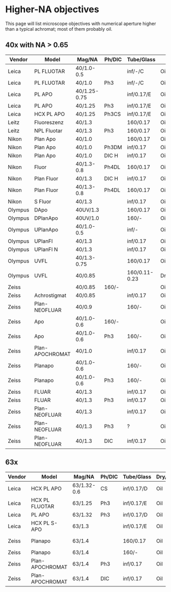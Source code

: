 # Higher-NA objectives

This page will list microscope objectives with numerical aperture higher than a typical achromat; most of them probably oil.

## 40x with NA > 0.65

| Vendor | Model | Mag/NA | Ph/DIC |Tube/Glass | Dry/Oil | Correction | Notes |
|--------|-------|--------|--------|-----------|---------|------------|-------|
| Leica | PL FLUOTAR | 40/1.0-0.5 | | inf/-/C | Oil | ? | 506007 |
| Leica | PL FLUOTAR | 40/1.0 | Ph3 | inf/-/C | Oil | ? | 506016 |
| Leica | PL APO | 40/1.25-0.75 | | inf/0.17/E | Oil | ? | 506105 |
| Leica | PL APO | 40/1.25 | Ph3 | inf/0.17/E | Oil | ? | 506106 |
| Leica | HCX PL APO | 40/1.25 | Ph3CS | inf/0.17/E | Oil | ? | 506181 |
| Leitz | Fluoreszenz | 40/1.3 | | 160/0.17 | Oil | ? | |
| Leitz | NPL Fluotar | 40/1.3 | Ph3 | 160/0.17 | Oil | ? | |
| Nikon | Plan Apo | 40/1.0 | | 160/0.17 | Oil | ? | |
| Nikon | Plan Apo | 40/1.0 | Ph3DM | inf/0.17 | Oil | ? | |
| Nikon | Plan Apo | 40/1.0 | DIC H | inf/0.17 | Oil | ? | MRD01400 |
| Nikon | Fluor | 40/1.3-0.8 | Ph4DL | 160/0.17 | Oil | ? | Iris |
| Nikon | Plan Fluor | 40/1.3 | DIC H | inf/0.17 | Oil | ? | MRH01400 |
| Nikon | Plan Fluor | 40/1.3-0.8 | Ph4DL | 160/0.17 | Oil | ? | Iris |
| Nikon | S Fluor | 40/1.3 | | inf/0.17 | Oil | ? | |
| Olympus | DApo | 40UV/1.3 | | 160/0.17 | Oil | ? | |
| Olympus | DPlanApo | 40UV/1.0 | | 160/- | Oil | ? | |
| Olympus | UPlanApo | 40/1.0-0.5 | | inf/- | Oil | ? | Iris |
| Olympus | UPlanFl | 40/1.3 | | inf/0.17 | Oil | ? | |
| Olympus | UPlanFl N | 40/1.3 | | inf/0.17 | Oil | ? | |
| Olympus | UVFL | 40/1.3-0.75 | | 160/0.17 | Oil | ? | Iris |
| Olympus | UVFL | 40/0.85 | | 160/0.11-0.23 | Dry | ? | Iris |
| Zeiss | | 40/0.85 | 160/- | | Oil | Req'd | 46 17 06 |
| Zeiss | Achrostigmat | 40/0.85 | | inf/0.17 | Oil | Req'd? | 44 02 50 |
| Zeiss | Plan-NEOFLUAR | 40/0.9 | | 160/- | Oil/Water/Glyc | Req'd? | 46 17 25 |
| Zeiss | Apo | 40/1.0-0.6 | 160/- | | Oil | Req'd | Iris |
| Zeiss | Apo | 40/1.0-0.6 | Ph3 | 160/- | Oil | Req'd | Iris |
| Zeiss | Plan-APOCHROMAT | 40/1.0 | | inf/0.17 | Oil | Req'd? | Iris, 44 07 56 |
| Zeiss | Planapo | 40/1.0-0.6 | | 160/- | Oil | Req'd | Iris, 46 17 46 |
| Zeiss | Planapo | 40/1.0-0.6 | Ph3 | 160/- | Oil | Req'd | Iris, 46 17 47 |
| Zeiss | FLUAR | 40/1.3 | | inf/0.17 | Oil | Req'd? | 44 02 55 |
| Zeiss | FLUAR | 40/1.3 | Ph3 | inf/0.17 | Oil | Req'd? | |
| Zeiss | Plan-NEOFLUAR | 40/1.3 | | inf/0.17 | Oil | Req'd? | 44 04 50 |
| Zeiss | Plan-NEOFLUAR | 40/1.3 | Ph3 | ? | Oil | Req'd? | 44 04 51 |
| Zeiss | Plan-NEOFLUAR | 40/1.3 | DIC | inf/0.17 | Oil | Req'd? | |

## 63x

| Vendor | Model | Mag/NA | Ph/DIC |Tube/Glass | Dry/Oil | Correction | Notes |
|--------|-------|--------|--------|-----------|---------|------------|-------|
| Leica | HCX PL APO | 63/1.32-0.6 | CS | inf/0.17/D | Oil | ? | Iris, 506180 |
| Leica | HCX PL FLUOTAR | 63/1.25 | Ph3 | inf/0.17/E | Oil | ? | 506186 |
| Leica | PL APO | 63/1.32 | Ph3 | inf/0.17/D | Oil | ? | 506082 |
| Leica | HCX PL S-APO | 63/1.3 | | inf/0.17/E | Oil | ? | 506292 |
| Zeiss | Planapo | 63/1.4 | | 160/0.17 | Oil | Req'd | 46 18 40 |
| Zeiss | Planapo | 63/1.4 | | 160/- | Oil | Req'd | |
| Zeiss | Plan-APOCHROMAT | 63/1.4 | Ph3 | inf/0.17 | Oil | Req'd | 44 07 61 |
| Zeiss | Plan-APOCHROMAT | 63/1.4 | DIC | inf/0.17 | Oil | Req'd | 44 07 62 |
